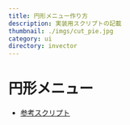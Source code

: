 ```yaml
---
title: 円形メニュー作り方
description: 実装用スクリプトの記載
thumbnail: ./imgs/cut_pie.jpg
category: ui
directory: invector
---
```


# 円形メニュー

- [参考スクリプト](https://github.com/Iroha71/unity-docs/tree/develop/assets/origin-scripts/ItemUseView.cs)